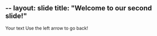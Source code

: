 --
layout: slide
title: "Welcome to our second slide!"
---
Your text
Use the left arrow to go back!

<!new file inserted>
